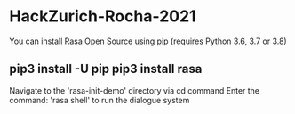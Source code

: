 # HackZurich-Rocha-2021

You can install Rasa Open Source using pip (requires Python 3.6, 3.7 or 3.8)

pip3 install -U pip
pip3 install rasa
------------------
Navigate to the 'rasa-init-demo' directory via cd command
Enter the command:
'rasa shell' to run the dialogue system
